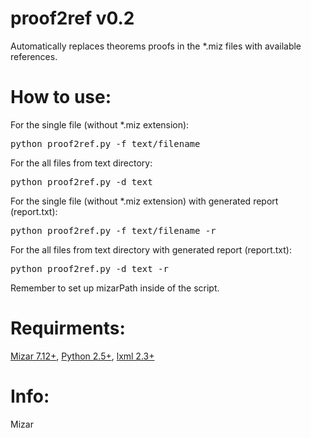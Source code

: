 proof2ref v0.2
==============

Automatically replaces theorems proofs in the *.miz files with available references.

How to use:
===========
For the single file (without *.miz extension):
<pre>python proof2ref.py -f text/filename</pre>

For the all files from text directory:
<pre>python proof2ref.py -d text</pre>

For the single file (without *.miz extension) with generated report (report.txt):
<pre>python proof2ref.py -f text/filename -r</pre>

For the all files from text directory with generated report (report.txt):
<pre>python proof2ref.py -d text -r</pre>

Remember to set up mizarPath inside of the script.

Requirments:
============
[Mizar 7.12+](http://mizar.org/), [Python 2.5+](http://python.org/), [lxml 2.3+](http://lxml.de/)

Info:
=====
Mizar
